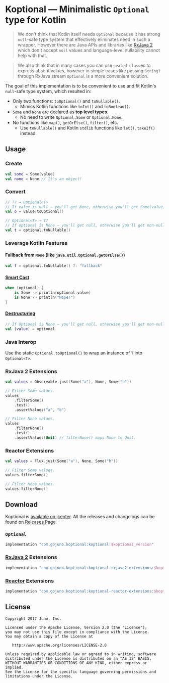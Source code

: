# Koptional — Minimalistic `Optional` type for Kotlin

> We don't think that Kotlin itself needs `Optional` because it has strong
> `null`-safe type system that effectively eliminates need in such a wrapper.
> However there are Java APIs and libraries like [RxJava 2][rxjava2] which don't accept `null` values
> and language-level nullability cannot help with that.

> We also think that in many cases you can use `sealed class`es to express absent values,
> however in simple cases like passing `String?` through RxJava stream `Optional` is a more convenient solution.

The goal of this implementation is to be convenient to use and fit Kotlin's `null`-safe type system, which resulted in:

* Only two functions: `toOptional()` and `toNullable()`.
  * Mimics Kotlin functions like `toInt()` and `toBoolean()`.
* `Some` and `None` are declared as **top level types**.
  * No need to write `Optional.Some` or `Optional.None`.
* No functions like `map()`, `getOrElse()`, `filter()`, etc.
  * Use `toNullable()` and Kotlin `stdlib` functions like `let()`, `takeIf()` instead.

## Usage

### Create

```kotlin
val some = Some(value)
val none = None // It's an object!
```

### Convert

```kotlin
// T? → Optional<T>
// If value is null — you'll get None, otherwise you'll get Some(value).
val o = value.toOptional()

// Optional<T> → T?
// If optional is None — you'll get null, otherwise you'll get non-null T value.
val t = optional.toNullable()
```

### Leverage Kotlin Features

#### Fallback from `None` (like `java.util.Optional.getOrElse()`)

```kotlin
val f = optional.toNullable() ?: "fallback"
```
#### [Smart Cast](http://kotlinlang.org/docs/reference/typecasts.html#smart-casts)

```kotlin
when (optional) {
    is Some -> println(optional.value)
    is None -> println("Nope!")
}
```

#### [Destructuring](https://kotlinlang.org/docs/reference/multi-declarations.html)

```kotlin
// If Optional is None — you'll get null, otherwise you'll get non-null T value.
val (value) = optional
```

### Java Interop

Use the static `Optional.toOptional()` to wrap an instance of `T` into `Optional<T>`.

### RxJava 2 Extensions

```kotlin
val values = Observable.just(Some("a"), None, Some("b"))

// Filter Some values.
values
    .filterSome()
    .test()
    .assertValues("a", "b")

// Filter None values.
values
    .filterNone()
    .test()
    .assertValues(Unit) // filterNone() maps None to Unit.
```

### Reactor Extensions

```kotlin
val values = Flux.just(Some("a"), None, Some("b"))

// Filter Some values.
values.filterSome()

// Filter None values.
values.filterNone()
```

## Download

Koptional is [available on jcenter](https://jcenter.bintray.com/com/gojuno/koptional).
All the releases and changelogs can be found on [Releases Page](https://github.com/gojuno/koptional/releases).

### `Optional`

```groovy
implementation "com.gojuno.koptional:koptional:$koptional_version"
```

### [RxJava 2][rxjava2] Extensions

```groovy
implementation "com.gojuno.koptional:koptional-rxjava2-extensions:$koptional_version"
```

### [Reactor](https://projectreactor.io/) Extensions

```groovy
implementation "com.gojuno.koptional:koptional-reactor-extensions:$koptional_version"
```


## License

```
Copyright 2017 Juno, Inc.

Licensed under the Apache License, Version 2.0 (the "License");
you may not use this file except in compliance with the License.
You may obtain a copy of the License at

   http://www.apache.org/licenses/LICENSE-2.0

Unless required by applicable law or agreed to in writing, software
distributed under the License is distributed on an "AS IS" BASIS,
WITHOUT WARRANTIES OR CONDITIONS OF ANY KIND, either express or implied.
See the License for the specific language governing permissions and
limitations under the License.
```

[rxjava2]: https://github.com/ReactiveX/RxJava/
